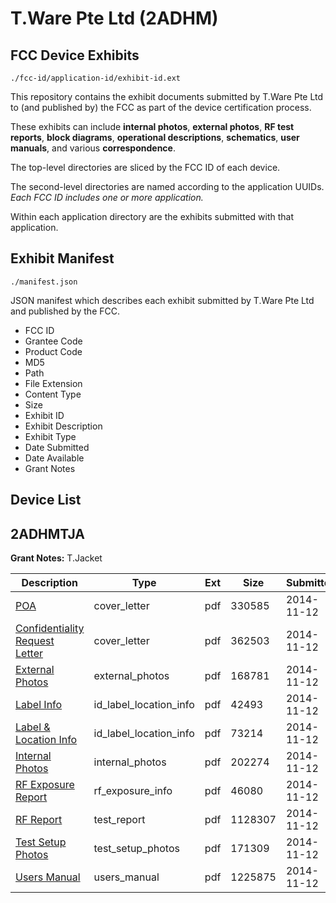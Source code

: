 # T.Ware Pte Ltd (2ADHM)
## FCC Device Exhibits

```
./fcc-id/application-id/exhibit-id.ext
```

This repository contains the exhibit documents submitted by T.Ware Pte Ltd to (and published by) the FCC as part of the device certification process.

These exhibits can include **internal photos**, **external photos**, **RF test reports**, **block diagrams**, **operational descriptions**, **schematics**, **user manuals**, and various **correspondence**.

The top-level directories are sliced by the FCC ID of each device.

The second-level directories are named according to the application UUIDs. *Each FCC ID includes one or more application.*

Within each application directory are the exhibits submitted with that application. 

## Exhibit Manifest

```
./manifest.json
```

JSON manifest which describes each exhibit submitted by T.Ware Pte Ltd and published by the FCC.

- FCC ID
- Grantee Code
- Product Code
- MD5
- Path
- File Extension
- Content Type
- Size
- Exhibit ID
- Exhibit Description
- Exhibit Type
- Date Submitted
- Date Available
- Grant Notes

## Device List
## 2ADHMTJA
**Grant Notes:** T.Jacket

| Description | Type | Ext | Size | Submitted | Available |
| ----------- | ---- | --- | ---- | --------- | --------- |
| [POA](2ADHMTJA/f2e72901a09d0e724ef28e3a7d32b42d/2442797.pdf) | cover_letter | pdf | 330585 | 2014-11-12 | 2014-11-12 |
| [Confidentiality Request Letter](2ADHMTJA/f2e72901a09d0e724ef28e3a7d32b42d/2442798.pdf) | cover_letter | pdf | 362503 | 2014-11-12 | 2014-11-12 |
| [External Photos](2ADHMTJA/f2e72901a09d0e724ef28e3a7d32b42d/2442805.pdf) | external_photos | pdf | 168781 | 2014-11-12 | 2014-11-12 |
| [Label Info](2ADHMTJA/f2e72901a09d0e724ef28e3a7d32b42d/2442807.pdf) | id_label_location_info | pdf | 42493 | 2014-11-12 | 2014-11-12 |
| [Label & Location Info](2ADHMTJA/f2e72901a09d0e724ef28e3a7d32b42d/2442808.pdf) | id_label_location_info | pdf | 73214 | 2014-11-12 | 2014-11-12 |
| [Internal Photos](2ADHMTJA/f2e72901a09d0e724ef28e3a7d32b42d/2442806.pdf) | internal_photos | pdf | 202274 | 2014-11-12 | 2014-11-12 |
| [RF Exposure Report](2ADHMTJA/f2e72901a09d0e724ef28e3a7d32b42d/2442804.pdf) | rf_exposure_info | pdf | 46080 | 2014-11-12 | 2014-11-12 |
| [RF Report](2ADHMTJA/f2e72901a09d0e724ef28e3a7d32b42d/2442802.pdf) | test_report | pdf | 1128307 | 2014-11-12 | 2014-11-12 |
| [Test Setup Photos](2ADHMTJA/f2e72901a09d0e724ef28e3a7d32b42d/2442803.pdf) | test_setup_photos | pdf | 171309 | 2014-11-12 | 2014-11-12 |
| [Users Manual](2ADHMTJA/f2e72901a09d0e724ef28e3a7d32b42d/2442809.pdf) | users_manual | pdf | 1225875 | 2014-11-12 | 2014-11-12 |
